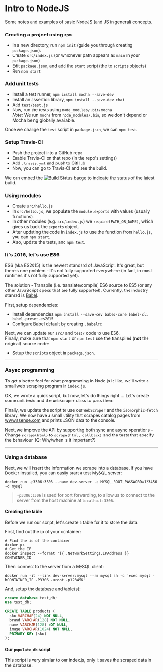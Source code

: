 # Intro to NodeJS

Some notes and examples of basic NodeJS (and JS in general) concepts.

### Creating a project using `npm`

 * In a new directory, run `npm init` (guide you through creating `package.json`).
 * Create `src/index.js` (or whichever path appears as `main` in your `package.json`)
 * Edit `package.json`, and add the `start` script (the to `scripts` objects)
 * Run `npm start`

### Add unit tests

 * Install a test runner, `npm install mocha --save-dev`
 * Install an assertion library, `npm install --save-dev chai`
 * Add `test/test.js`
 * Now, run the tests using `node_modules/.bin/mocha`           
   _Note:_ We run `mocha` from `node_modules/.bin`, so we don't depend on Mocha being globally available.

Once we change the `test` script in `package.json`, we can `npm test`.

### Setup Travis-CI

 * Push the project into a GitHub repo
 * Enable Travis-CI on that repo (in the repo's settings)
 * Add `.travis.yml` and push to GitHub
 * Now, you can go to Travis-CI and see the build.

 We can embed the [![Build Status](https://travis-ci.org/joeyfreund/test123.svg?branch=master)](https://travis-ci.org/joeyfreund/test123) badge to indicate the status of the latest build.

### Using modules

 * Create `src/hello.js`
 * In `src/hello.js`, we populate the `module.exports` with values (usually functions).
 * In other modules (e.g. `src/index.js`) we `require(PATH_OR_NAME)`, which gives us back the `exports` object.
 * After updating the code in `index.js` to use the function from `hello.js`, you can `npm start`.
 * Also, update the tests, and `npm test`.

### It's 2016, let's use ES6

ES6 (aka ES2015) is the newest standard of JavaScript.
It's great, but there's one problem - It's not fully supported everywhere (in fact, in most runtimes it's not fully supported yet).          

The solution - Transpile (i.e. translate/compile) ES6 source to ES5 (or any other JavaScript specs that are fully supported). Currently, the industry stanrad is [Babel](https://babeljs.io/).

First, setup dependencies:

 * Install dependencies `npm install --save-dev babel-core babel-cli babel-preset-es2015`
 * Configure Babel default by creating `.babelrc`

Next, we can update our `src/` and `test/` code to use ES6.      
Finally, make sure that `npm start` or `npm test` use the transpiled (**not** the original) source code:

 * Setup the `scripts` object in `package.json`.

----

### Async programming

To get a better feel for what programming in Node.js is like, we'll write a
small web scraping program in `index.js`.

OK, we wrote a quick script, but now, let's do things right ...
Let's create some unit tests and the `WebScraper` class to pass them.

Finally, we update the script to use our `WebScraper` and the `isomorphic-fetch`
library. We now have a small utility that scrapes catalog pages from
www.ssense.com and prints JSON data to the console.

Next, we improve the API by supporting both sync and async operations -
Change `scrape(html)` to `scrape(html, callback)` and the tests that specify the
behaviour. (Q: Why/when is it important?)


----

### Using a database

Next, we will insert the information we scrape into a database.
If you have Docker installed, you can easily start a test MySQL server:

```
docker run -p3306:3306 --name dev-server -e MYSQL_ROOT_PASSWORD=123456 -d mysql
```

 > `-p3306:3306` is used for port forwarding, to allow us to connect to the
 > server from the host machine at `localhost:3306`.


#### Creating the table

Before we run our script, let's create a table for it to store the data.

First, find out the ip of your container:
```
# Find the id of the container
docker ps
# Get the IP
docker inspect --format '{{ .NetworkSettings.IPAddress }}' CONTAINER_ID
```

Then, connect to the server from a MySQL client:

```
docker run -it --link dev-server:mysql --rm mysql sh -c 'exec mysql -hCONTAINER_IP -P3306 -uroot -p123456'
```

And, setup the database and table(s):

```sql
create database test_db;
use test_db;

CREATE TABLE products (
  sku VARCHAR(24) NOT NULL,
  brand VARCHAR(128) NOT NULL,
  name VARCHAR(128) NOT NULL,
  image VARCHAR(1024) NOT NULL,
  PRIMARY KEY (sku)
);
```

#### Our `populate_db` script

This script is very similar to our index.js, only it saves the scraped data in
the database.
